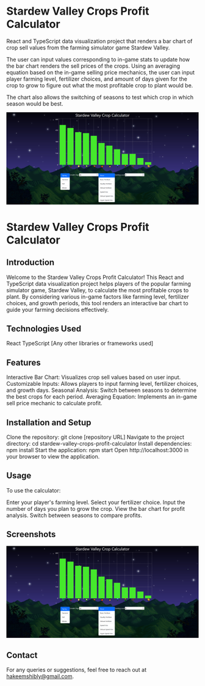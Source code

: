 # Stardew Valley Crops Profit Calculator

React and TypeScript data visualization project that renders a bar chart of crop sell values from the farming simulator game Stardew Valley.

The user can input values corresponding to in-game stats to update how the bar chart renders the sell prices of the crops. Using an averaging equation based on the in-game selling price mechanics, the user can input player farming level, fertilizer choices, and amount of days given for the crop to grow to figure out what the most profitable crop to plant would be.

The chart also allows the switching of seasons to test which crop in which season would be best.

![Screenshot image of the Stardew Valley Crops calculator project](./src/assets/img/Screenshot.png)

# Stardew Valley Crops Profit Calculator

## Introduction

Welcome to the Stardew Valley Crops Profit Calculator! This React and TypeScript data visualization project helps players of the popular farming simulator game, Stardew Valley, to calculate the most profitable crops to plant. By considering various in-game factors like farming level, fertilizer choices, and growth periods, this tool renders an interactive bar chart to guide your farming decisions effectively.

## Technologies Used

React
TypeScript
[Any other libraries or frameworks used]

## Features

Interactive Bar Chart: Visualizes crop sell values based on user input.
Customizable Inputs: Allows players to input farming level, fertilizer choices, and growth days.
Seasonal Analysis: Switch between seasons to determine the best crops for each period.
Averaging Equation: Implements an in-game sell price mechanic to calculate profit.

## Installation and Setup

Clone the repository: git clone [repository URL]
Navigate to the project directory: cd stardew-valley-crops-profit-calculator
Install dependencies: npm install
Start the application: npm start
Open http://localhost:3000 in your browser to view the application.

## Usage

To use the calculator:

Enter your player's farming level.
Select your fertilizer choice.
Input the number of days you plan to grow the crop.
View the bar chart for profit analysis.
Switch between seasons to compare profits.

## Screenshots

![Screenshot image of the Stardew Valley Crops calculator project](./src/assets/img/Screenshot.png)

## Contact

For any queries or suggestions, feel free to reach out at hakeemshibly@gmail.com.
